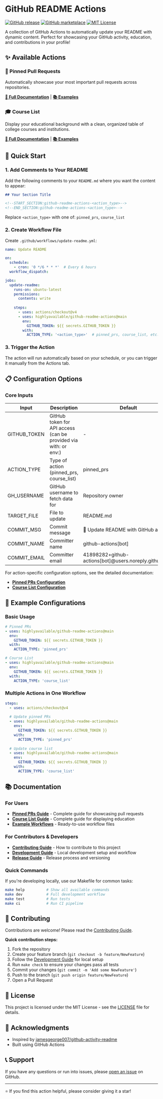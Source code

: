 # GitHub README Actions

[![GitHub release](https://img.shields.io/github/release/highlyavailable/github-readme-actions.svg)](https://github.com/highlyavailable/github-readme-actions/releases)
[![GitHub marketplace](https://img.shields.io/badge/marketplace-github--readme--actions-blue?logo=github)](https://github.com/marketplace/actions/github-readme-actions)
[![MIT License](https://img.shields.io/badge/license-MIT-blue.svg)](LICENSE)

A collection of GitHub Actions to automatically update your README with dynamic content. Perfect for showcasing your GitHub activity, education, and contributions in your profile!

## ✨ Available Actions

### 🎯 Pinned Pull Requests

Automatically showcase your most important pull requests across repositories.

**[📖 Full Documentation](docs/pinned-prs.md)** | **[📚 Examples](examples/)**

### 🎓 Course List

Display your educational background with a clean, organized table of college courses and institutions.

**[📖 Full Documentation](docs/course-list.md)** | **[📚 Examples](examples/)**

## 🚀 Quick Start

### 1. Add Comments to Your README

Add the following comments to your `README.md` where you want the content to appear:

```markdown
## Your Section Title

<!--START_SECTION:github-readme-actions-<action_type>-->
<!--END_SECTION:github-readme-actions-<action_type>-->
```

Replace `<action_type>` with one of: `pinned_prs`, `course_list`

### 2. Create Workflow File

Create `.github/workflows/update-readme.yml`:

```yaml
name: Update README

on:
  schedule:
    - cron: '0 */6 * * *'  # Every 6 hours
  workflow_dispatch:

jobs:
  update-readme:
    runs-on: ubuntu-latest
    permissions:
      contents: write
    
    steps:
      - uses: actions/checkout@v4
      - uses: highlyavailable/github-readme-actions@main
        env:
          GITHUB_TOKEN: ${{ secrets.GITHUB_TOKEN }}
        with:
          ACTION_TYPE: '<action_type>'  # pinned_prs, course_list, etc.
```

### 3. Trigger the Action

The action will run automatically based on your schedule, or you can trigger it manually from the Actions tab.

## 📋 Configuration Options

### Core Inputs

| Input         | Description                                                     | Default                                                 | Required |
| ------------- | --------------------------------------------------------------- | ------------------------------------------------------- | -------- |
| GITHUB\_TOKEN | GitHub token for API access (can be provided via with: or env:) | \-                                                      | ✅        |
| ACTION\_TYPE  | Type of action (pinned\_prs, course\_list)                      | pinned\_prs                                             | ❌        |
| GH\_USERNAME  | GitHub username to fetch data for                               | Repository owner                                        | ❌        |
| TARGET\_FILE  | File to update                                                  | README.md                                               | ❌        |
| COMMIT\_MSG   | Commit message                                                  | 🚀 Update README with GitHub actions                    | ❌        |
| COMMIT\_NAME  | Committer name                                                  | github-actions\[bot\]                                   | ❌        |
| COMMIT\_EMAIL | Committer email                                                 | 41898282+github-actions\[bot\]@users.noreply.github.com | ❌        |

For action-specific configuration options, see the detailed documentation:

- **[Pinned PRs Configuration](docs/pinned-prs.md#-configuration-options)**
- **[Course List Configuration](docs/course-list.md#-configuration-options)**

## 🎨 Example Configurations

### Basic Usage

```yaml
# Pinned PRs
- uses: highlyavailable/github-readme-actions@main
  env:
    GITHUB_TOKEN: ${{ secrets.GITHUB_TOKEN }}
  with:
    ACTION_TYPE: 'pinned_prs'

# Course List
- uses: highlyavailable/github-readme-actions@main
  env:
    GITHUB_TOKEN: ${{ secrets.GITHUB_TOKEN }}
  with:
    ACTION_TYPE: 'course_list'
```

### Multiple Actions in One Workflow

```yaml
steps:
  - uses: actions/checkout@v4
  
  # Update pinned PRs
  - uses: highlyavailable/github-readme-actions@main
    env:
      GITHUB_TOKEN: ${{ secrets.GITHUB_TOKEN }}
    with:
      ACTION_TYPE: 'pinned_prs'
  
  # Update course list
  - uses: highlyavailable/github-readme-actions@main
    env:
      GITHUB_TOKEN: ${{ secrets.GITHUB_TOKEN }}
    with:
      ACTION_TYPE: 'course_list'
```

## 📚 Documentation

### For Users

- **[Pinned PRs Guide](docs/pinned-prs.md)** \- Complete guide for showcasing pull requests
- **[Course List Guide](docs/course-list.md)** \- Complete guide for displaying education
- **[Example Workflows](examples/)** \- Ready-to-use workflow files

### For Contributors & Developers

- **[Contributing Guide](CONTRIBUTING.md)** \- How to contribute to this project
- **[Development Guide](DEVELOPMENT.md)** \- Local development setup and workflow
- **[Release Guide](RELEASE.md)** \- Release process and versioning

### Quick Commands

If you're developing locally, use our Makefile for common tasks:

```bash
make help          # Show all available commands
make dev           # Full development workflow
make test          # Run tests
make ci            # Run CI pipeline
```

## 🤝 Contributing

Contributions are welcome! Please read the [Contributing Guide](CONTRIBUTING.md).

**Quick contribution steps:**

1. Fork the repository
2. Create your feature branch (`git checkout -b feature/NewFeature`)
3. Follow the [Development Guide](DEVELOPMENT.md) for local setup
4. Run `make check` to ensure your changes pass all tests
5. Commit your changes (`git commit -m 'Add some NewFeature'`)
6. Push to the branch (`git push origin feature/NewFeature`)
7. Open a Pull Request

## 📝 License

This project is licensed under the MIT License - see the [LICENSE](LICENSE) file for details.

## 🙏 Acknowledgments

- Inspired by [jamesgeorge007/github-activity-readme](https://github.com/jamesgeorge007/github-activity-readme)
- Built using GitHub Actions

## 📞 Support

If you have any questions or run into issues, please [open an issue](https://github.com/highlyavailable/github-readme-actions/issues) on GitHub.

---

⭐ If you find this action helpful, please consider giving it a star!
